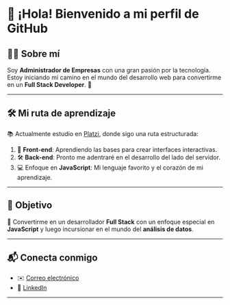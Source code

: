 # 👋 ¡Hola! Bienvenido a mi perfil de GitHub  

## 👨‍💼 Sobre mí  
Soy **Administrador de Empresas** con una gran pasión por la tecnología. Estoy iniciando mi camino en el mundo del desarrollo web para convertirme en un **Full Stack Developer**. 🚀  

---

## 🛠️ Mi ruta de aprendizaje  
📚 Actualmente estudio en [Platzi](https://platzi.com/), donde sigo una ruta estructurada:  
1. 🌟 **Front-end**: Aprendiendo las bases para crear interfaces interactivas.  
2. 🛠️ **Back-end**: Pronto me adentraré en el desarrollo del lado del servidor.  
3. 💻 Enfoque en **JavaScript**: Mi lenguaje favorito y el corazón de mi aprendizaje.  

---

## 🚀 Objetivo  
🎯 Convertirme en un desarrollador **Full Stack** con un enfoque especial en **JavaScript** y luego incursionar en el mundo del **análisis de datos**.  

---

## 📬 Conecta conmigo  
- ✉️ [Correo electrónico](mailto:jorge.ubaque55@gmail.com)  
- 💼 [LinkedIn](https://www.linkedin.com/in/jorge-andres-ubaque-garzon-9a8256226/)  

---
